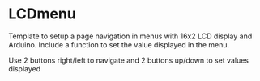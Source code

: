 # LCDmenu
Template to setup a page navigation in menus with 16x2 LCD display and Arduino.[](\n)
Include a function to set the value displayed in the menu.

Use 2 buttons right/left to navigate
and 2 buttons up/down to set values displayed

